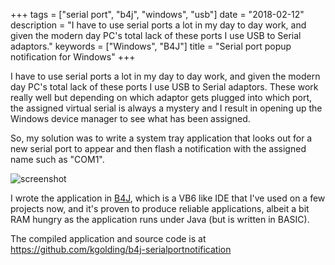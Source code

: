 +++
tags = ["serial port", "b4j", "windows", "usb"]
date = "2018-02-12"
description = "I have to use serial ports a lot in my day to day work, and given the modern day PC's total lack of these ports I use USB to Serial adaptors."
keywords = ["Windows", "B4J"]
title = "Serial port popup notification for Windows"
+++

I have to use serial ports a lot in my day to day work, and given the modern day PC's total lack of these ports I use
USB to Serial adaptors. These work really well but depending on which adaptor gets plugged into which port, the assigned
virtual serial is always a mystery and I result in opening up the Windows device manager to see what has been assigned.
<!--more-->

So, my solution was to write a system tray application that looks out for a new serial port to appear and then flash a
notification with the assigned name such as "COM1".

![screenshot](/img/serialportnotification/screenshot.png)

I wrote the application in [B4J](https://www.b4x.com/b4j.html), which is a VB6 like IDE that I've used on a few projects now, and it's proven to produce
reliable applications, albeit a bit RAM hungry as the application runs under Java (but is written in BASIC).

The compiled application and source code is at https://github.com/kgolding/b4j-serialportnotification
